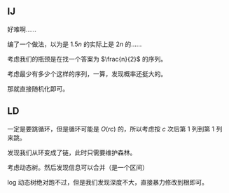 ## IJ
好难啊……

编了一个做法，以为是 $1.5n$ 的实际上是 $2n$ 的……

考虑我们的瓶颈是在找一个答案为 $\frac{n}{2}$ 的序列。

考虑最少有多少个这样的序列，一算，发现概率还挺大的。

那就直接随机化即可。

## LD
一定是要跳循环，但是循环可能是 $O(rc)$ 的，所以考虑按 $c$ 次后第 $1$ 列到第 $1$ 列来跳。

发现我们从环变成了链，此时只需要维护森林。

考虑动态树。然后发现信息可以合并（是一个区间）

log 动态树绝对跑不过，但是我们发现深度不大，直接暴力修改到根即可。
